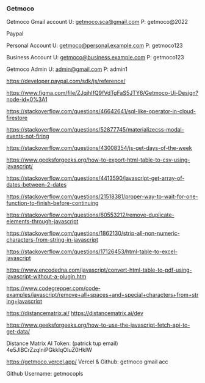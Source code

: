 ### Getmoco

Getmoco Gmail account
U: getmoco.sca@gmail.com
P: getmoco@2022

Paypal

Personal Account
U: getmoco@personal.example.com
P: getmoco123

Business Account
U: getmoco@business.example.com
P: getmoco123

Getmoco Admin
U: admin@gmail.com
P: admin1

https://developer.paypal.com/sdk/js/reference/

https://www.figma.com/file/ZJqjhIfQ9fVdTgFaS5JTY6/Getmoco-Ui-Design?node-id=0%3A1

https://stackoverflow.com/questions/46642641/sql-like-operator-in-cloud-firestore

https://stackoverflow.com/questions/52877745/materializecss-modal-events-not-firing

https://stackoverflow.com/questions/43008354/js-get-days-of-the-week

https://www.geeksforgeeks.org/how-to-export-html-table-to-csv-using-javascript/

https://stackoverflow.com/questions/4413590/javascript-get-array-of-dates-between-2-dates

https://stackoverflow.com/questions/21518381/proper-way-to-wait-for-one-function-to-finish-before-continuing

https://stackoverflow.com/questions/60553212/remove-duplicate-elements-through-javascript

https://stackoverflow.com/questions/1862130/strip-all-non-numeric-characters-from-string-in-javascript

https://stackoverflow.com/questions/17126453/html-table-to-excel-javascript

https://www.encodedna.com/javascript/convert-html-table-to-pdf-using-javascript-without-a-plugin.htm

https://www.codegrepper.com/code-examples/javascript/remove+all+spaces+and+special+characters+from+string+javascript

https://distancematrix.ai/
https://distancematrix.ai/dev

https://www.geeksforgeeks.org/how-to-use-the-javascript-fetch-api-to-get-data/

Distance Matrix AI Token: (patrick tup email)
4e5JlBCrZzqIniPGkkIqOIuZ0HkIW

https://getmoco.vercel.app/
Vercel & Github:
getmoco gmail acc

Github Username:
getmocopls
